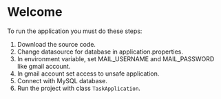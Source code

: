 # Welcome

To run the application you must do these steps:
1. Download the source code.
2. Change datasource for database in application.properties.
3. In environment variable, set MAIL_USERNAME and MAIL_PASSWORD like gmail account.
4. In gmail account set access to unsafe application.
5. Connect with MySQL database.
7. Run the project with class `TaskApplication`.